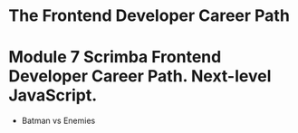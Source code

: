 # The Frontend Developer Career Path

# Module 7 Scrimba Frontend Developer Career Path. Next-level JavaScript.

- Batman vs Enemies

